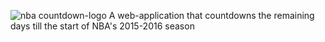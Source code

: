 ![nba countdown-logo](https://cloud.githubusercontent.com/assets/11861609/9415590/458114ba-47f5-11e5-859e-63290988daf8.png)
A web-application that countdowns the remaining days till the start of NBA's 2015-2016 season
